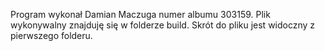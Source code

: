 Program wykonał Damian Maczuga numer albumu 303159.
Plik wykonywalny znajduję się w folderze build. Skrót do pliku jest widoczny z pierwszego folderu.

